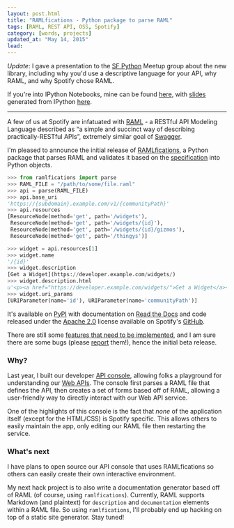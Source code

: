 ```yaml
---
layout: post.html
title: "RAMLfications - Python package to parse RAML"
tags: [RAML, REST API, OSS, Spotify]
category: [words, projects]
updated_at: "May 14, 2015"
lead:
---
```


<p class="lead"><i>Update</i>: I gave a presentation to the <a href="http://www.meetup.com/sfpython/events/222323217/" alt="SF Python">SF Python</a> Meetup group about the new library, including why you'd use a descriptive language for your API, why RAML, and why Spotify chose RAML.

If you're into IPython Notebooks, mine can be found <a href="https://github.com/econchick/raml-ipynb/blob/master/ramlfications.ipynb" alt="IPython Notebook">here</a>, with <a href="http://ipython.org/ipython-doc/1/interactive/nbconvert.html" alt="IPython nbconvert docs">slides</a> generated from IPython <a href="http://ramlfications-sf.herokuapp.com" alt="talk slides">here</a>.
</p>
<hr>

A few of us at Spotify are infatuated with [RAML][0] - a RESTful API Modeling Language described as “a simple and succinct way of describing practically-RESTful APIs”, extremely similar goal of [Swagger][1].

I'm pleased to announce the initial release of [RAMLfications][11], a Python package that parses RAML and validates it based on the [specification][5] into Python objects.

```python
>>> from ramlfications import parse
>>> RAML_FILE = "/path/to/some/file.raml"
>>> api = parse(RAML_FILE)
>>> api.base_uri
'https://{subdomain}.example.com/v1/{communityPath}'
>>> api.resources
[ResourceNode(method='get', path='/widgets'),
 ResourceNode(method='get', path='/widgets/{id}'),
 ResourceNode(method='get', path='/widgets/{id}/gizmos'),
 ResourceNode(method='get', path='/thingys')]
```

```python
>>> widget = api.resources[1]
>>> widget.name
'/{id}'
>>> widget.description
[Get a Widget](https://developer.example.com/widgets/)
>>> widget.description.html
u'<p><a href="https://developer.example.com/widgets/">Get a Widget</a></p>\n'
>>> widget.uri_params
[URIParameter(name='id'), URIParameter(name='communityPath')]
```

It's available on [PyPI][6] with documentation on [Read the Docs][4] and code released under the [Apache 2.0][7] license available on Spotify's [GitHub][8].

There are still some [features that need to be implemented][9], and I am sure there are some bugs (please [report][10] them!), hence the initial beta release.

### Why?

Last year, I built our developer [API console][2], allowing folks a playground for understanding our [Web APIs][3].  The console first parses a RAML file that defines the API, then creates a set of forms based off of RAML, allowing a user-friendly way to directly interact with our Web API service.

One of the highlights of this console is the fact that *none* of the application itself (except for the HTML/CSS) is Spotify specific.  This allows others to easily maintain the app, only editing our RAML file then restarting the service.

### What's next

I have plans to open source our API console that uses RAMLfications so others can easily create their own interactive environment.

My next hack project is to also write a documentation generator based off of RAML (of course, using `ramlfications`).  Currently, RAML supports Markdown (and plaintext) for `description` and `documentation` elements within a RAML file.  So using `ramlfications`, I'll probably end up hacking on top of a static site generator.  Stay tuned!



[0]: http://raml.org/
[1]: http://swagger.io/
[2]: https://developer.spotify.com/web-api/console
[3]: https://developer.spotify.com/web-api/
[4]: https://ramlfications.readthedocs.org
[5]: http://raml.org/spec.html
[6]: https://pypi.python.org/pypi/ramlfications
[7]: https://www.apache.org/licenses/LICENSE-2.0
[8]: https://github.com/spotify/ramlfications
[9]: https://github.com/spotify/ramlfications/issues?q=is%3Aopen+is%3Aissue+label%3Afeature
[10]: https://github.com/spotify/ramlfications/issues
[11]: http://www.roguelynn.com/projects/ramlfications
